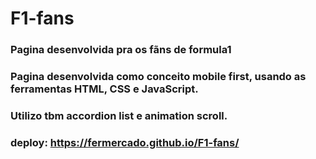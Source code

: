 # F1-fans
### Pagina desenvolvida pra os fãns de formula1

### Pagina desenvolvida como conceito mobile first, usando as ferramentas HTML, CSS e JavaScript.
### Utilizo tbm accordion list e animation scroll.


### deploy: https://fermercado.github.io/F1-fans/

